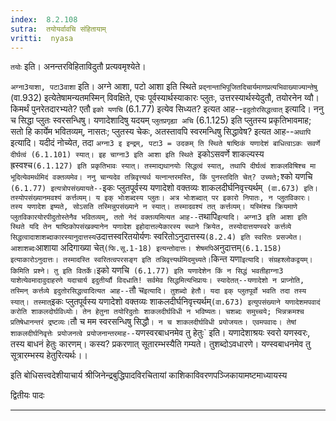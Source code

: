 ```yaml
---
index:  8.2.108
sutra:  तयोयर्वावचि संहितायाम्
vritti:  nyasa
---
```


`तयोः` इति। अनन्तरविहिताविदुतौ प्रत्यवमृश्येते।

`अग्ना3याशा, पटा3वाशा` इति। अग्ने आशा, पटो आशा इति स्थिते `प्रद्नान्ताभिपूजितदिचार्यमाणप्रत्यभिवाख्याज्यान्तेषु` (वा.932) इत्येतेषामन्यतमस्मिन् विवक्षिते, एचः पूर्वस्यार्थस्याकारः प्लुतः, उत्तरस्यार्थस्येदुतौ, तयोरनेन य्वौ।
किमर्थं पुनरेतदारभ्यते? एतौ `इको यणचि` (6.1.77) इत्येव सिध्यत? इत्यत आह--`इदुतोरसिद्धत्वात्` इत्यादि। ननु च सिद्धा प्लुतः स्वरसन्धिषु। यणादेशादिषु यदयम् `प्लुतप्रगृह्या अचि` (6.1.125) इति प्लुतस्य प्रकृतिभावमाह; सतो हि कार्येम भवितव्यम्, नासतः; प्लुतस्य चेकः, अतस्तावपि स्वरमन्धिषु सिद्धावेष? इत्यत आह--`अथापि` इत्यादि। यदीदं नोच्येत, तदा `अग्ना3 इ इन्द्रम्, पटा3 = उदकम् ति स्थिते षाष्ठिकं यणादेशं बाधित्वाऽकः सवर्णे दीर्घत्वं (6.1.101) स्यात्। इह चाग्ना3 इति आशा इति स्थिते `इकोऽसवर्णे शाकल्यस्य ह्रस्वश्च` (6.1.127) इति प्रकृतिभावः स्यात्। तस्माद्यथानयोः सिद्धत्वं स्यात्, तथापि दीर्घत्वं शाकलविषिश्च मा भूदित्येवमर्थमिदं वक्तव्यमेव। ननु चान्यदेव तन्निवृत्त्यर्थ यत्नान्तरमस्ति, किं पुनस्तदिति चेत्? उच्यते; `श्को यणचि` (6.1.77) इत्यत्रोपसंख्यायते--`इकः प्लुतपूर्वस्य यणादेशो वक्तव्यः शाकलदीर्घनिवृत्त्यर्थम्` (वा.673) इति। तस्योपसंख्यानमवश्यं कर्त्तव्यम्। य इक् भोःशब्दस्य प्लुतः। अत्र भोःशब्दात् पर इकारो निपातः, न प्लुतविकारः। तस्य यणादेश इष्यते, सोऽसति तस्मिन्नुपसंख्याने न स्यात्। तस्मादवश्यं तत् कर्त्तव्यम्। यस्मिंश्च क्रियमाणे प्लुतविकारयोरपीदुतोस्तेनैव भवितव्यम्, ततो नेदं वक्तव्यमित्यत आह--`तथापि` इत्यादि। अग्ना3 इति आशा इति स्थिते यदि तेन षाष्ठिकोपसंखक्यानेन यणादेश इहोदात्तल्येकारस्य स्थाने क्रियेत, तस्योदात्तयण्स्वरे कर्त्तव्ये सिद्धत्वादाशाशब्दाकारस्यानुदात्तस्य `उदात्तस्वरितयोर्यणः स्वरितोऽनुदात्तस्य` (8.2.4) इति स्वरितः प्रसज्येत। आशाशब्दः `आशाया अदिगाख्या चेत्` (फि.सू.1-18) इत्यन्तोदात्तः। शेषमपि `अनुदात्तम्` (6.1.158) इत्याकारोऽनुदात्तः। तस्मादस्ति स्वरितत्वपरसङ्ग इति तन्निवृत्त्यर्थमिदमुच्यते।
`किन्त यणा` इत्यादि। संग्रहश्लोकद्वयम्। किमिति प्रश्ने। तु इति वितर्के। `इको यणचि` (6.1.77) इति यणादेशेन किं न सिद्धं भवतीहाग्ना3 याशेत्येवमादावुदाहरणे यदाचार्य इदुतीर्य्वौ विदधाति! सर्वमेव सिद्धमित्यभिप्रायः। स्यादेतत्--यणादेशो न प्राप्नोति, तस्मिन् कर्त्तव्ये इदुतोरसिद्धत्वादित्यत आह--`तौ च` इत्यादि। तुशब्दो हेतौ। यदा इक् प्लुतपूर्वो भवति तदा तस्य स्यात्। तस्मात् `इकः प्लुतपूर्वस्य यणादेशो वक्तव्यः शाकलदीर्घनिवृत्त्यर्थम्` (वा.673) इत्युपसंख्याने यणादेशमपवादं करोति शाकलदोर्घविध्योः। तेन हेतुना तयोरिदुतोः शाकलदीर्घविधी न भविष्यतः। चशब्दः समुच्चये; भिन्नक्रमश्च प्रतिषेधानन्तरं द्रष्टव्यः। `तौ च मम स्वरसन्धिषु सिद्धौ`। न च शाकलदीर्घविधी प्रयोजयतः। एवमपवादः। तेषां शाकलदीर्घनिवृत्तेः प्रयोजनत्वे प्रयोजनान्तरमाह--`यणस्वरबाधनमेव तु हेतुः` इति। यणादेशाश्रयः स्वरो यणस्वरः, तस्य बाधनं हेतुः कारणम्। कस्य? प्रकरणात् सूतारम्भस्यैति गम्यते। तुशब्दोऽवधारणे। यण्स्वबाधनमेव तु सूत्रारम्भस्य हेतुरित्यर्थः।।

इति बोधिसत्त्वदेशीयाचार्य श्रीजिनेन्द्रबुद्धिपादविरचितायां काशिकाविवरणपञ्जिकायामष्टमाध्यायस्य

द्वितीयः पादः
- - -




